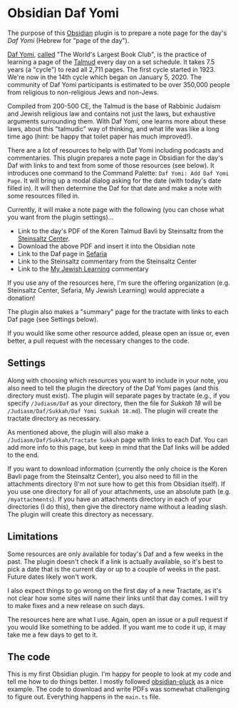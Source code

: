 # Obsidian Daf Yomi

The purpose of this [Obsidian](https://obsidian.md) plugin is to prepare a note page for the day's *Daf Yomi* (Hebrew for "page of the day").

[Daf Yomi](https://en.wikipedia.org/wiki/Daf_Yomi), [called](https://www.wsj.com/articles/the-worlds-largest-book-club-1505861966) "The World's Largest Book Club", is the practice of learning a page of the [Talmud](https://en.wikipedia.org/wiki/Talmud) every day on a set schedule. It takes 7.5 years (a "cycle") to read all 2,711 pages. The first cycle started in 1923. We're now in the 14th cycle which began on January 5, 2020. The community of Daf Yomi participants is estimated to be over 350,000 people from religious to non-religious Jews and non-Jews.

Compiled from 200-500 CE, the Talmud is the base of Rabbinic Judaism and Jewish religious law and contains not just the laws, but exhaustive arguments surrounding them. With Daf Yomi, one learns more about these laws, about this "talmudic" way of thinking, and what life was like a long time ago (hint: be happy that toilet paper has much improved!).

There are a lot of resources to help with Daf Yomi including podcasts and commentaries. This plugin prepares a note page in Obsidian for the day's Daf with links to and text from some of those resources (see below). It introduces one command to the Command Palette: `Daf Yomi: Add Daf Yomi Page`. It will bring up a modal dialog asking for the date (with today's date filled in). It will then determine the Daf for that date and make a note with some resources filled in.

Currently, it will make a note page with the following (you can chose what you want from the plugin settings)...

- Link to the day's PDF of the Koren Talmud Bavli by Steinsaltz from the [Steinsaltz Center](https://www.steinsaltz-center.org/home/doc.aspx?mCatID=68446).
- Download the above PDF and insert it into the Obsidian note
- Link to the Daf page in [Sefaria](https://www.sefaria.org/daf-yomi)
- Link to the Steinsaltz commentary from the Steinsaltz Center
- Link to the [My Jewish Learning](https://www.myjewishlearning.com/category/study/jewish-texts/talmud/) commentary

If you use any of the resources here, I'm sure the offering organization (e.g. Steinsaltz Center, Sefaria, My Jewish Learning) would appreciate a donation!

The plugin also makes a "summary" page for the tractate with links to each Daf page (see Settings below).

If you would like some other resource added, please open an issue or, even better, a pull request with the necessary changes to the code.

## Settings

Along with choosing which resources you want to include in your note, you also need to tell the plugin the directory of the Daf Yomi pages (and this directory must exist). The plugin will separate pages by tractate (e.g., if you specify `/Judiasm/Daf` as your directory, then the file for *Sukkah 18* will be `/Judiasm/Daf/Sukkah/Daf Yomi Sukkah 18.md`). The plugin will create the tractate directory as necessary.

As mentioned above, the plugin will also make a `/Judiasm/Daf/Sukkah/Tractate Sukkah` page with links to each Daf. You can add more info to this page, but keep in mind that the Daf links will be added to the end.

If you want to download information (currently the only choice is the Koren Bavli page from the Steinsaltz Center), you also need to fill in the attachments directory (I'm not sure how to get this from Obsidian itself). If you use one directory for all of your attachments, use an absolute path (e.g. `/myattachments`). If you have an attachments directory in each of your directories (I do this), then give the directory name without a leading slash. The plugin will create this directory as necessary.

## Limitations
Some resources are only available for today's Daf and a few weeks in the past. The plugin doesn't check if a link is actually available, so it's best to pick a date that is the current day or up to a couple of weeks in the past. Future dates likely won't work.

I also expect things to go wrong on the first day of a new Tractate, as it's not clear how some sites will name their links until that day comes. I will try to make fixes and a new release on such days.

The resources here are what I use. Again, open an issue or a pull request if you would like something to be added. If you want me to code it up, it may take me a few days to get to it.

## The code
This is my first Obsidian plugin. I'm happy for people to look at my code and tell me how to do things better. I mostly followed [obsidian-pluck](https://github.com/kevboh/obsidian-pluck) as a nice example. The code to download and write PDFs was somewhat challenging to figure out. Everything happens in the `main.ts` file. 


